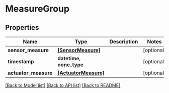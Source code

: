 # MeasureGroup


## Properties
Name | Type | Description | Notes
------------ | ------------- | ------------- | -------------
**sensor_measure** | [**[SensorMeasure]**](SensorMeasure.md) |  | [optional] 
**timestamp** | **datetime, none_type** |  | [optional] 
**actuator_measure** | [**[ActuatorMeasure]**](ActuatorMeasure.md) |  | [optional] 

[[Back to Model list]](../README.md#documentation-for-models) [[Back to API list]](../README.md#documentation-for-api-endpoints) [[Back to README]](../README.md)


